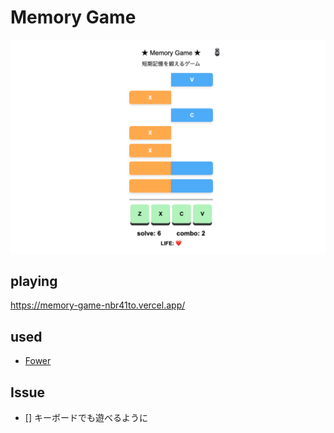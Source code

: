 # Memory Game

![](./src/assets/preview.png)

## playing

https://memory-game-nbr41to.vercel.app/

## used

- [Fower](https://fower.vercel.app/)

## Issue

- [] キーボードでも遊べるように
